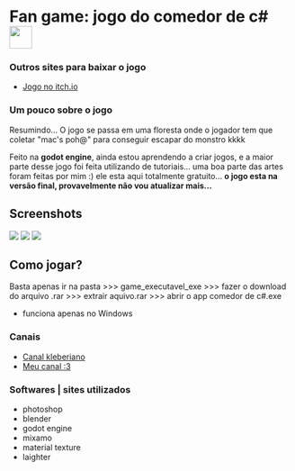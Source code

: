 # Fan game: jogo do comedor de c# <img width="40" height="40" src="https://github.com/danielBRTanimacao/godot-game-comedor-de-c/assets/93400508/ea400dfe-1339-4414-b53a-791fb2fa8383"/>

### Outros sites para baixar o jogo

- <a href='https://danielbatata.itch.io/comedor-de-c'>Jogo no itch.io</a>

<h3>Um pouco sobre o jogo</h3>

Resumindo... O jogo se passa em uma floresta onde o jogador tem que coletar "mac's poh@" para conseguir escapar do monstro kkkk

Feito na **godot engine**, ainda estou aprendendo a criar jogos, e a maior parte desse jogo foi feita utilizando de tutoriais...
uma boa parte das artes foram feitas por mim :) ele esta aqui totalmente gratuito... **o jogo esta na versão final, provavelmente não vou atualizar mais...**

## Screenshots

<img src="https://github.com/danielBRTanimacao/godot-game-comedor-de-c/assets/93400508/ad5a6993-c6d7-4528-8c47-fb0e1b4bc5b2"/>
<img src="https://github.com/danielBRTanimacao/godot-game-comedor-de-c/assets/93400508/755ccae1-9daf-499a-8c26-1acca120a900"/>
<img src="https://github.com/danielBRTanimacao/godot-game-comedor-de-c/assets/93400508/ca72e486-ed29-4e84-875b-7bdd3a1f0bb5"/>

## Como jogar?

Basta apenas ir na pasta >>> game_executavel_exe >>> fazer o download do arquivo .rar >>> extrair aquivo.rar >>> abrir o app comedor de c#.exe
- funciona apenas no Windows

### Canais

- <a href="https://www.youtube.com/@CanalKleberiano">Canal kleberiano</a>
- <a href="https://www.youtube.com/channel/UCS88R5WOovJNe3NtS0OhUfg">Meu canal :3</a>

### Softwares | sites utilizados 
- photoshop
- blender
- godot engine
- mixamo
- material texture
- laighter

